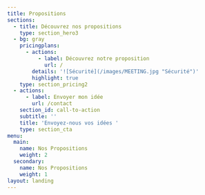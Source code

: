 ```yaml
---
title: Propositions
sections:
  - title: Découvrez nos propositions
    type: section_hero3
  - bg: gray
    pricingplans:
      - actions:
          - label: Découvrez notre proposition
            url: /
        details: '![Sécurité](/images/MEETING.jpg "Sécurité")'
        highlight: true
    type: section_pricing2
  - actions:
      - label: Envoyer mon idée
        url: /contact
    section_id: call-to-action
    subtitle: ''
    title: 'Envoyez-nous vos idées '
    type: section_cta
menu:
  main:
    name: Nos Propositions
    weight: 2
  secondary:
    name: Nos Propositions
    weight: 1
layout: landing
---
```


